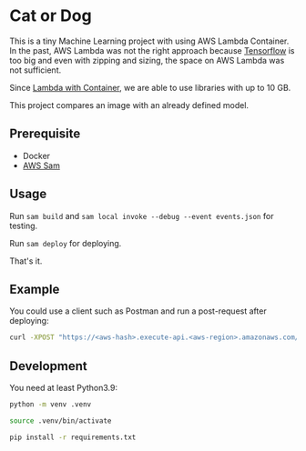 # Cat or Dog

This is a tiny Machine Learning project with using AWS Lambda Container.
In the past, AWS Lambda was not the right approach because [Tensorflow](https://www.tensorflow.org/) is too big and even with zipping and sizing, the space on AWS Lambda was not sufficient.

Since [Lambda with Container](https://docs.aws.amazon.com/lambda/latest/dg/lambda-images.html), we are able to use libraries with up to 10 GB.

This project compares an image with an already defined model.

## Prerequisite

* Docker
* [AWS Sam](https://docs.aws.amazon.com/serverless-application-model/latest/developerguide/serverless-sam-cli-install.html)

## Usage

Run `sam build` and `sam local invoke --debug --event events.json` for testing.

Run `sam deploy` for deploying.

That's it.

## Example

You could use a client such as Postman and run a post-request after deploying:

```bash
curl -XPOST "https://<aws-hash>.execute-api.<aws-region>.amazonaws.com/Prod/predict" -d '{"image_path": "https://www.rover.com/blog/wp-content/uploads/2018/12/dog-sneeze-1-1024x945.jpg"}'
```

## Development

You need at least Python3.9:

```bash
python -m venv .venv

source .venv/bin/activate

pip install -r requirements.txt
```
